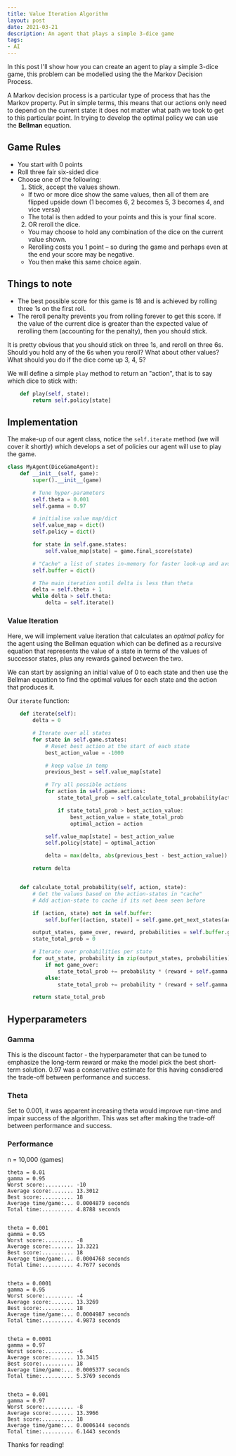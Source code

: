```yaml
---
title: Value Iteration Algorithm
layout: post
date: 2021-03-21
description: An agent that plays a simple 3-dice game
tags:
- AI
---
```


In this post I'll show how you can create an agent to play a simple 3-dice game, this problem can be modelled using the the Markov 
Decision Process.

A Markov decision process is a particular type of process that has the Markov property. Put in simple terms, this means that our 
actions only need to depend on the current state: it does not matter what path we took to get to this particular point. In trying 
to develop the optimal policy we can use the **Bellman** equation. 

## Game Rules

- You start with 0 points
- Roll three fair six-sided dice
- Choose one of the following:
  1. Stick, accept the values shown.
    - If two or more dice show the same values, then all of them are flipped upside down (1 becomes 6, 2 becomes 5, 3 becomes 4, 
    and vice versa)
    - The total is then added to your points and this is your final score.
  2. OR reroll the dice.
    - You may choose to hold any combination of the dice on the current value shown.
    - Rerolling costs you 1 point – so during the game and perhaps even at the end your score may be negative.
    - You then make this same choice again.

## Things to note
- The best possible score for this game is 18 and is achieved by rolling three 1s on the first roll.
- The reroll penalty prevents you from rolling forever to get this score. If the value of the current dice is greater than the 
expected value of 
rerolling them (accounting for the penalty), then you should stick.

It is pretty obvious that you should stick on three 1s, and reroll on three 6s. Should you hold any of the 6s when you reroll? 
What about other values? What should you do if the dice come up 3, 4, 5?


We will define a simple `play` method to return an "action", that is to say which dice to stick with:

```py
    def play(self, state):
        return self.policy[state]
```

## Implementation

The make-up of our agent class, notice the `self.iterate` method (we will cover it shortly) which develops a set of policies our 
agent will use to play the game.

```py
class MyAgent(DiceGameAgent):
    def __init__(self, game):
        super().__init__(game)

        # Tune hyper-parameters
        self.theta = 0.001
        self.gamma = 0.97

        # initialise value map/dict
        self.value_map = dict()
        self.policy = dict()

        for state in self.game.states:
            self.value_map[state] = game.final_score(state)

        # "Cache" a list of states in-memory for faster look-up and avoid recalculating via get_next_states()
        self.buffer = dict()

        # The main iteration until delta is less than theta
        delta = self.theta + 1
        while delta > self.theta:
            delta = self.iterate()
```

### Value Iteration

Here, we will implement value iteration that calculates an _optimal policy_ for the agent using the Bellman equation
which can be defined as a recursive equation that represents the value of a state in terms of the values of successor states, 
plus any rewards gained between the two.

We can start by assigning an initial value of 0 to each state and then use the Bellman equation to find the optimal values for 
each state and the action that produces it.

Our `iterate` function:

```py
    def iterate(self):
        delta = 0

        # Iterate over all states
        for state in self.game.states:
            # Reset best action at the start of each state
            best_action_value = -1000

            # keep value in temp
            previous_best = self.value_map[state]

            # Try all possible actions
            for action in self.game.actions:
                state_total_prob = self.calculate_total_probability(action, state)

                if state_total_prob > best_action_value:
                    best_action_value = state_total_prob
                    optimal_action = action

            self.value_map[state] = best_action_value
            self.policy[state] = optimal_action

            delta = max(delta, abs(previous_best - best_action_value))

        return delta


    def calculate_total_probability(self, action, state):
        # Get the values based on the action-states in "cache"
        # Add action-state to cache if its not been seen before

        if (action, state) not in self.buffer:
            self.buffer[(action, state)] = self.game.get_next_states(action, state)

        output_states, game_over, reward, probabilities = self.buffer.get((action, state))
        state_total_prob = 0

        # Iterate over probabilities per state
        for out_state, probability in zip(output_states, probabilities):
            if not game_over:
                state_total_prob += probability * (reward + self.gamma * self.value_map.get(out_state))
            else:
                state_total_prob += probability * (reward + self.gamma * self.game.final_score(state))

        return state_total_prob
```

## Hyperparameters

### Gamma

This is the discount factor - the hyperparameter that can be tuned to emphasize the long-term reward or make the model pick 
the best short-term solution. 0.97 was a conservative estimate for this having consdiered the trade-off between performance 
and success.

### Theta

Set to 0.001, it was apparent increasing theta would improve run-time and impair success of the algorithm. This was set after 
making the trade-off between performance and success.


### Performance

n = 10,000 (games)

```log
theta = 0.01
gamma = 0.95
Worst score:......... -10
Average score:....... 13.3012
Best score:.......... 18
Average time/game:... 0.0004879 seconds
Total time:.......... 4.8788 seconds


theta = 0.001
gamma = 0.95
Worst score:......... -8
Average score:....... 13.3221
Best score:.......... 18
Average time/game:... 0.0004768 seconds
Total time:.......... 4.7677 seconds


theta = 0.0001
gamma = 0.95
Worst score:......... -4
Average score:....... 13.3269
Best score:.......... 18
Average time/game:... 0.0004987 seconds
Total time:.......... 4.9873 seconds


theta = 0.0001
gamma = 0.97
Worst score:......... -6
Average score:....... 13.3415
Best score:.......... 18
Average time/game:... 0.0005377 seconds
Total time:.......... 5.3769 seconds


theta = 0.001
gamma = 0.97
Worst score:......... -8
Average score:....... 13.3966
Best score:.......... 18
Average time/game:... 0.0006144 seconds
Total time:.......... 6.1443 seconds

```

Thanks for reading! 


